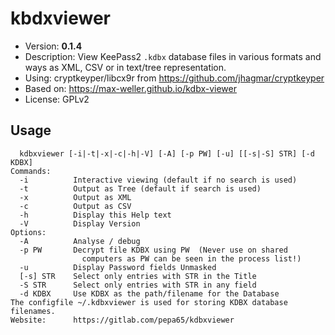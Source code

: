 # kbdxviewer
* Version: **0.1.4**
* Description: View KeePass2 `.kdbx` database files in various formats and ways
  as XML, CSV or in text/tree representation.
* Using: cryptkeyper/libcx9r from https://github.com/jhagmar/cryptkeyper
* Based on: https://max-weller.github.io/kdbx-viewer
* License: GPLv2

## Usage
```
  kdbxviewer [-i|-t|-x|-c|-h|-V] [-A] [-p PW] [-u] [[-s|-S] STR] [-d KDBX]
Commands:
  -i          Interactive viewing (default if no search is used)
  -t          Output as Tree (default if search is used)
  -x          Output as XML
  -c          Output as CSV
  -h          Display this Help text
  -V          Display Version
Options:
  -A          Analyse / debug
  -p PW       Decrypt file KDBX using PW  (Never use on shared
                computers as PW can be seen in the process list!)
  -u          Display Password fields Unmasked
  [-s] STR    Select only entries with STR in the Title
  -S STR      Select only entries with STR in any field
  -d KDBX     Use KDBX as the path/filename for the Database
The configfile ~/.kdbxviewer is used for storing KDBX database filenames.
Website:      https://gitlab.com/pepa65/kdbxviewer
```
